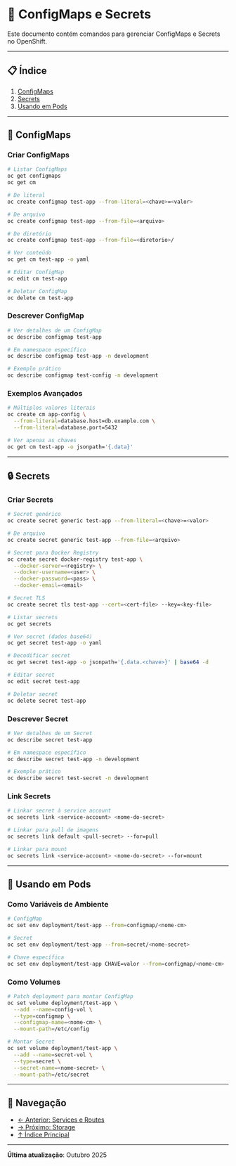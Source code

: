 # 🔐 ConfigMaps e Secrets

Este documento contém comandos para gerenciar ConfigMaps e Secrets no OpenShift.

---

## 📋 Índice

1. [ConfigMaps](#configmaps)
2. [Secrets](#secrets)
3. [Usando em Pods](#usando-em-pods)

---

## 📝 ConfigMaps

### Criar ConfigMaps
```bash
# Listar ConfigMaps
oc get configmaps
oc get cm
```

```bash
# De literal
oc create configmap test-app --from-literal=<chave>=<valor>
```

```bash
# De arquivo
oc create configmap test-app --from-file=<arquivo>
```

```bash
# De diretório
oc create configmap test-app --from-file=<diretorio>/
```

```bash
# Ver conteúdo
oc get cm test-app -o yaml
```

```bash
# Editar ConfigMap
oc edit cm test-app
```

```bash
# Deletar ConfigMap
oc delete cm test-app
```

### Descrever ConfigMap
```bash
# Ver detalhes de um ConfigMap
oc describe configmap test-app
```

```bash
# Em namespace específico
oc describe configmap test-app -n development
```

```bash
# Exemplo prático
oc describe configmap test-config -n development
```

### Exemplos Avançados
```bash
# Múltiplos valores literais
oc create cm app-config \
  --from-literal=database.host=db.example.com \
  --from-literal=database.port=5432
```

```bash
# Ver apenas as chaves
oc get cm test-app -o jsonpath='{.data}'
```

---

## 🔒 Secrets

### Criar Secrets
```bash
# Secret genérico
oc create secret generic test-app --from-literal=<chave>=<valor>
```

```bash
# De arquivo
oc create secret generic test-app --from-file=<arquivo>
```

```bash
# Secret para Docker Registry
oc create secret docker-registry test-app \
  --docker-server=<registry> \
  --docker-username=<user> \
  --docker-password=<pass> \
  --docker-email=<email>
```

```bash
# Secret TLS
oc create secret tls test-app --cert=<cert-file> --key=<key-file>
```

```bash
# Listar secrets
oc get secrets
```

```bash
# Ver secret (dados base64)
oc get secret test-app -o yaml
```

```bash
# Decodificar secret
oc get secret test-app -o jsonpath='{.data.<chave>}' | base64 -d
```

```bash
# Editar secret
oc edit secret test-app
```

```bash
# Deletar secret
oc delete secret test-app
```

### Descrever Secret
```bash
# Ver detalhes de um Secret
oc describe secret test-app
```

```bash
# Em namespace específico
oc describe secret test-app -n development
```

```bash
# Exemplo prático
oc describe secret test-secret -n development
```

### Link Secrets
```bash
# Linkar secret à service account
oc secrets link <service-account> <nome-do-secret>
```

```bash
# Linkar para pull de imagens
oc secrets link default <pull-secret> --for=pull
```

```bash
# Linkar para mount
oc secrets link <service-account> <nome-do-secret> --for=mount
```

---

## 🎯 Usando em Pods

### Como Variáveis de Ambiente
```bash
# ConfigMap
oc set env deployment/test-app --from=configmap/<nome-cm>
```

```bash
# Secret
oc set env deployment/test-app --from=secret/<nome-secret>
```

```bash
# Chave específica
oc set env deployment/test-app CHAVE=valor --from=configmap/<nome-cm>
```

### Como Volumes
```bash
# Patch deployment para montar ConfigMap
oc set volume deployment/test-app \
  --add --name=config-vol \
  --type=configmap \
  --configmap-name=<nome-cm> \
  --mount-path=/etc/config
```

```bash
# Montar Secret
oc set volume deployment/test-app \
  --add --name=secret-vol \
  --type=secret \
  --secret-name=<nome-secret> \
  --mount-path=/etc/secret
```

---

## 📖 Navegação

- [← Anterior: Services e Routes](06-services-routes.md)
- [→ Próximo: Storage](08-storage.md)
- [↑ Índice Principal](README.md)

---

**Última atualização**: Outubro 2025

